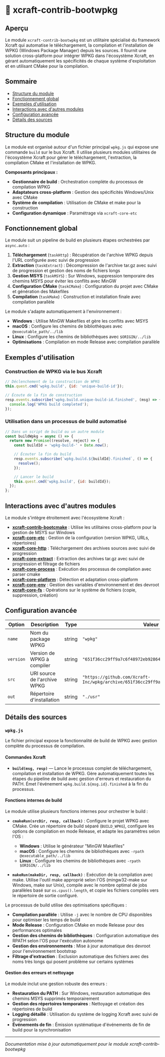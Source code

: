 # 📘 xcraft-contrib-bootwpkg

## Aperçu

Le module `xcraft-contrib-bootwpkg` est un utilitaire spécialisé du framework Xcraft qui automatise le téléchargement, la compilation et l'installation de WPKG (Windows Package Manager) depuis les sources. Il fournit une solution cross-platform pour intégrer WPKG dans l'écosystème Xcraft, en gérant automatiquement les spécificités de chaque système d'exploitation et en utilisant CMake pour la compilation.

## Sommaire

- [Structure du module](#structure-du-module)
- [Fonctionnement global](#fonctionnement-global)
- [Exemples d'utilisation](#exemples-dutilisation)
- [Interactions avec d'autres modules](#interactions-avec-dautres-modules)
- [Configuration avancée](#configuration-avancée)
- [Détails des sources](#détails-des-sources)

## Structure du module

Le module est organisé autour d'un fichier principal `wpkg.js` qui expose une commande `build` sur le bus Xcraft. Il utilise plusieurs modules utilitaires de l'écosystème Xcraft pour gérer le téléchargement, l'extraction, la compilation CMake et l'installation de WPKG.

**Composants principaux :**

- **Gestionnaire de build** : Orchestration complète du processus de compilation WPKG
- **Adaptateurs cross-platform** : Gestion des spécificités Windows/Unix avec CMake
- **Système de compilation** : Utilisation de CMake et make pour la construction
- **Configuration dynamique** : Paramétrage via `xcraft-core-etc`

## Fonctionnement global

Le module suit un pipeline de build en plusieurs étapes orchestrées par `async.auto` :

1. **Téléchargement** (`taskHttp`) : Récupération de l'archive WPKG depuis l'URL configurée avec suivi de progression
2. **Extraction** (`taskExtract`) : Décompression de l'archive tar.gz avec suivi de progression et gestion des noms de fichiers longs
3. **Gestion MSYS** (`taskMSYS`) : Sur Windows, suppression temporaire des chemins MSYS pour éviter les conflits avec MinGW
4. **Configuration CMake** (`taskCMake`) : Configuration du projet avec CMake et génération des Makefiles
5. **Compilation** (`taskMake`) : Construction et installation finale avec compilation parallèle

Le module s'adapte automatiquement à l'environnement :

- **Windows** : Utilise MinGW Makefiles et gère les conflits avec MSYS
- **macOS** : Configure les chemins de bibliothèques avec `@executable_path/../lib`
- **Linux** : Configure les chemins de bibliothèques avec `$ORIGIN/../lib`
- **Optimisations** : Compilation en mode Release avec compilation parallèle

## Exemples d'utilisation

### Construction de WPKG via le bus Xcraft

```javascript
// Déclenchement de la construction de WPKG
this.quest.cmd('wpkg.build', {id: 'unique-build-id'});

// Écoute de la fin de construction
resp.events.subscribe('wpkg.build.unique-build-id.finished', (msg) => {
  console.log('WPKG build completed');
});
```

### Utilisation dans un processus de build automatisé

```javascript
// Dans un script de build ou un autre module
const buildWpkg = async () => {
  return new Promise((resolve, reject) => {
    const buildId = 'wpkg-build-' + Date.now();

    // Écouter la fin du build
    resp.events.subscribe(`wpkg.build.${buildId}.finished`, () => {
      resolve();
    });

    // Lancer le build
    this.quest.cmd('wpkg.build', {id: buildId});
  });
};
```

## Interactions avec d'autres modules

Le module s'intègre étroitement avec l'écosystème Xcraft :

- **[xcraft-contrib-bootcmake]** : Utilise les utilitaires cross-platform pour la gestion de MSYS sur Windows
- **[xcraft-core-etc]** : Gestion de la configuration (version WPKG, URLs, répertoires)
- **[xcraft-core-http]** : Téléchargement des archives sources avec suivi de progression
- **[xcraft-core-extract]** : Extraction des archives tar.gz avec suivi de progression et filtrage de fichiers
- **[xcraft-core-process]** : Exécution des processus de compilation avec parser cmake
- **[xcraft-core-platform]** : Détection et adaptation cross-platform
- **[xcraft-core-env]** : Gestion des variables d'environnement et des devroot
- **[xcraft-core-fs]** : Opérations sur le système de fichiers (copie, suppression, création)

## Configuration avancée

| Option    | Description                  | Type   | Valeur par défaut                                                                              |
| --------- | ---------------------------- | ------ | ---------------------------------------------------------------------------------------------- |
| `name`    | Nom du package WPKG          | string | `"wpkg"`                                                                                       |
| `version` | Version de WPKG à compiler   | string | `"651f36cc29ff9a7c6f48972eb9286490174a742d"`                                                   |
| `src`     | URI source de l'archive WPKG | string | `"https://github.com/Xcraft-Inc/wpkg/archive/651f36cc29ff9a7c6f48972eb9286490174a742d.tar.gz"` |
| `out`     | Répertoire d'installation    | string | `"./usr"`                                                                                      |

## Détails des sources

### `wpkg.js`

Le fichier principal expose la fonctionnalité de build de WPKG avec gestion complète du processus de compilation.

#### Commandes Xcraft

- **`build(msg, resp)`** — Lance le processus complet de téléchargement, compilation et installation de WPKG. Gère automatiquement toutes les étapes du pipeline de build avec gestion d'erreurs et restauration du PATH. Émet l'événement `wpkg.build.${msg.id}.finished` à la fin du processus.

#### Fonctions internes de build

Le module utilise plusieurs fonctions internes pour orchestrer le build :

- **`cmakeRun(srcDir, resp, callback)`** : Configure le projet WPKG avec CMake. Crée un répertoire de build séparé (`BUILD_WPKG`), configure les options de compilation en mode Release, et adapte les paramètres selon l'OS :

  - **Windows** : Utilise le générateur "MinGW Makefiles"
  - **macOS** : Configure les chemins de bibliothèques avec `-rpath @executable_path/../lib`
  - **Linux** : Configure les chemins de bibliothèques avec `-rpath $ORIGIN/../lib`

- **`makeRun(makeDir, resp, callback)`** : Exécution de la compilation avec make. Utilise l'outil make approprié selon l'OS (mingw32-make sur Windows, make sur Unix), compile avec le nombre optimal de jobs parallèles basé sur `os.cpus().length`, et copie les fichiers compilés vers le répertoire de sortie configuré.

Le processus de build utilise des optimisations spécifiques :

- **Compilation parallèle** : Utilise `-j` avec le nombre de CPU disponibles pour optimiser les temps de build
- **Mode Release** : Configuration CMake en mode Release pour des performances optimales
- **Gestion des chemins de bibliothèques** : Configuration automatique des RPATH selon l'OS pour l'exécution autonome
- **Gestion des environnements** : Mise à jour automatique des devroot pour l'environnement bootstrap
- **Filtrage d'extraction** : Exclusion automatique des fichiers avec des noms très longs qui posent problème sur certains systèmes

#### Gestion des erreurs et nettoyage

Le module inclut une gestion robuste des erreurs :

- **Restauration du PATH** : Sur Windows, restauration automatique des chemins MSYS supprimés temporairement
- **Gestion des répertoires temporaires** : Nettoyage et création des répertoires de build
- **Logging détaillé** : Utilisation du système de logging Xcraft avec suivi de progression
- **Événements de fin** : Émission systématique d'événements de fin de build pour la synchronisation

[xcraft-contrib-bootcmake]: https://github.com/Xcraft-Inc/xcraft-contrib-bootcmake
[xcraft-core-etc]: https://github.com/Xcraft-Inc/xcraft-core-etc
[xcraft-core-http]: https://github.com/Xcraft-Inc/xcraft-core-http
[xcraft-core-extract]: https://github.com/Xcraft-Inc/xcraft-core-extract
[xcraft-core-process]: https://github.com/Xcraft-Inc/xcraft-core-process
[xcraft-core-platform]: https://github.com/Xcraft-Inc/xcraft-core-platform
[xcraft-core-env]: https://github.com/Xcraft-Inc/xcraft-core-env
[xcraft-core-fs]: https://github.com/Xcraft-Inc/xcraft-core-fs

---

_Documentation mise à jour automatiquement pour le module xcraft-contrib-bootwpkg_
